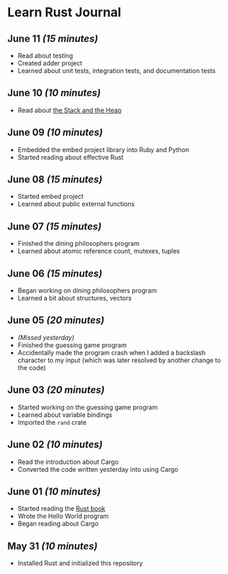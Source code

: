 # Learn Rust Journal

## June 11 _(15 minutes)_

- Read about testing
- Created adder project
- Learned about unit tests, integration tests, and documentation tests

## June 10 _(10 minutes)_

- Read about [the Stack and the Heap](https://doc.rust-lang.org/stable/book/the-stack-and-the-heap.html)

## June 09 _(10 minutes)_

- Embedded the embed project library into Ruby and Python
- Started reading about effective Rust

## June 08 _(15 minutes)_

- Started embed project
- Learned about public external functions

## June 07 _(15 minutes)_

- Finished the dining philosophers program
- Learned about atomic reference count, mutexes, tuples

## June 06 _(15 minutes)_

- Began working on dining philosophers program
- Learned a bit about structures, vectors

## June 05 _(20 minutes)_

- _(Missed yesterday)_
- Finished the guessing game program
- Accidentally made the program crash when I added a backslash character to my input (which was later resolved by another change to the code)

## June 03 _(20 minutes)_

- Started working on the guessing game program
- Learned about variable bindings
- Imported the `rand` crate

## June 02 _(10 minutes)_

- Read the introduction about Cargo
- Converted the code written yesterday into using Cargo

## June 01 _(10 minutes)_

- Started reading the [Rust book](https://doc.rust-lang.org/stable/book/)
- Wrote the Hello World program
- Began reading about Cargo

## May 31 _(10 minutes)_

- Installed Rust and initialized this repository
